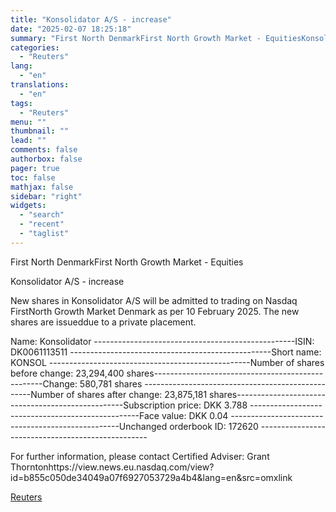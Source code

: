 ```yaml
---
title: "Konsolidator A/S - increase"
date: "2025-02-07 18:25:18"
summary: "First North DenmarkFirst North Growth Market - EquitiesKonsolidator A/S - increaseNew shares in Konsolidator A/S will be admitted to trading on Nasdaq FirstNorth Growth Market Denmark as per 10 February 2025. The new shares are issueddue to a private placement.Name: Konsolidator --------------------------------------------------ISIN: DK0061113511 --------------------------------------------------Short name: KONSOL --------------------------------------------------Number of shares before..."
categories:
  - "Reuters"
lang:
  - "en"
translations:
  - "en"
tags:
  - "Reuters"
menu: ""
thumbnail: ""
lead: ""
comments: false
authorbox: false
pager: true
toc: false
mathjax: false
sidebar: "right"
widgets:
  - "search"
  - "recent"
  - "taglist"
---
```


First North DenmarkFirst North Growth Market - Equities

Konsolidator A/S - increase

New shares in Konsolidator A/S will be admitted to trading on Nasdaq FirstNorth Growth Market Denmark as per 10 February 2025. The new shares are issueddue to a private placement.

Name: Konsolidator --------------------------------------------------ISIN: DK0061113511 --------------------------------------------------Short name: KONSOL --------------------------------------------------Number of shares before change: 23,294,400 shares--------------------------------------------------Change: 580,781 shares --------------------------------------------------Number of shares after change: 23,875,181 shares--------------------------------------------------Subscription price: DKK 3.788 --------------------------------------------------Face value: DKK 0.04 --------------------------------------------------Unchanged orderbook ID: 172620 --------------------------------------------------

For further information, please contact Certified Adviser: Grant Thorntonhttps://view.news.eu.nasdaq.com/view?id=b855c050de34049a07f6927053729a4b4&lang=en&src=omxlink

[Reuters](https://www.tradingview.com/news/reuters.com,2025-02-07:newsml_CSEdRQ5:0-konsolidator-a-s-increase/)
